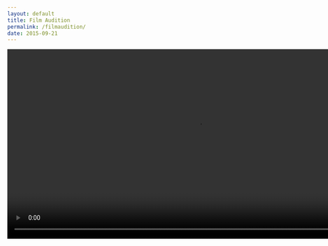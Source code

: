 ```yaml
---
layout: default
title: Film Audition
permalink: /filmaudition/
date: 2015-09-21 
---
```


<video width=868 height=auto src="{{ site.baseurl }}/video/zambies.webm" type="video/webm" autoplay loop controls/>
<p style="text-align:center">This film goes out to all the zombies out there who have been taken advantage of by camping survivor n00bs. We feel you zombros.</p>